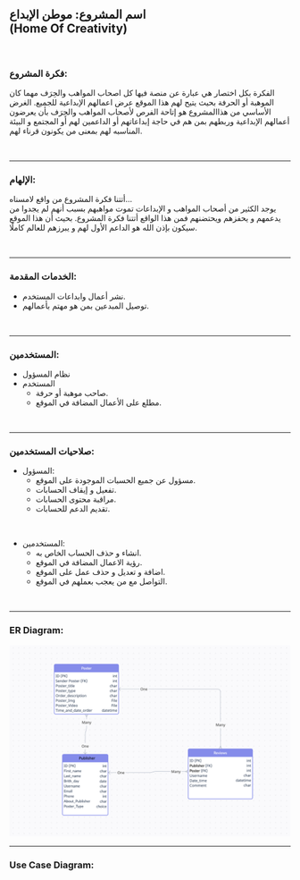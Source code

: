 ## اسم المشروع: موطن الإبداع <br> (Home Of Creativity)

<br>

### فكرة المشروع:
الفكرة بكل اختصار هي عبارة عن منصة فيها كل اصحاب المواهب والحِرَف مهما كان الموهبة أو الحرفة بحيث يتيح لهم هذا الموقع عرض اعمالهم الإبداعية للجميع.
الغرض الأساسي من هذاالمشروع هو إتاحة الفرص لأصحاب المواهب والحِرَف بأن يعرضون أعمالهم الإبداعية وربطهم بمن هم في حاجة إبداعاتهم أو الداعمين لهم أو المجتمع و البيئة المناسبه لهم بمعنى من يكونون قرناء لهم. 




<br>

------------


### الإلهام: 
أتتنا فكرة المشروع من واقع لامسناه... <br>
يوجد الكثير من أصحاب المواهب و الإبداعات تموت مواهبهم بسبب أنهم لم يجدوا من يدعمهم و يحفزهم ويحتضنهم  فمن هذا الواقع أتتنا فكرة المشروع.
بحيث أن هذا الموقع سيكون بإذن الله هو الداعم الأول لهم و يبرزهم للعالم كاملًا.

<br>

------------



### الخدمات المقدمة:
- نشر أعمال وابداعات المستخدم.
- توصيل المبدعين بمن هو مهتم بأعمالهم.


<br>


------------



### المستخدمين:
- نظام المسؤول
- المستخدم
  - صاحب موهبة أو حرفة.
  - مطلع على الأعمال المضافة في الموقع.
<br>


------------



### صلاحيات المستخدمين:
- المسؤول:
  - مسؤول عن جميع الحسبات الموجودة على الموقع.
  - تفعيل و إيقاف الحسابات.
  - مراقبة محتوى الحسابات.
  - تقديم الدعم للحسابات.
<br>

- المستخدمين:
  - انشاء و حذف الحساب الخاص به.
  - رؤية الاعمال المضافة في الموقع.
  - اضافة و تعديل و حذف عمل على الموقع.
  - التواصل مع من يعجب بعملهم في الموقع.
    
  


<br>


------------



### ER Diagram:

![](https://github.com/mohamed33s/Final-FullStack-Project-Python-/blob/main/ER_Diagram.png?raw=true
)

------------



### Use Case Diagram:



